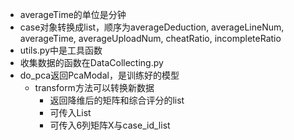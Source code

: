 - averageTime的单位是分钟
- case对象转换成list，顺序为averageDeduction, averageLineNum, averageTime, averageUploadNum, cheatRatio, incompleteRatio
- utils.py中是工具函数
- 收集数据的函数在DataCollecting.py
- do_pca返回PcaModal，是训练好的模型
    - transform方法可以转换新数据
        - 返回降维后的矩阵和综合评分的list
        - 可传入List<Case>
        - 可传入6列矩阵X与case_id_list
